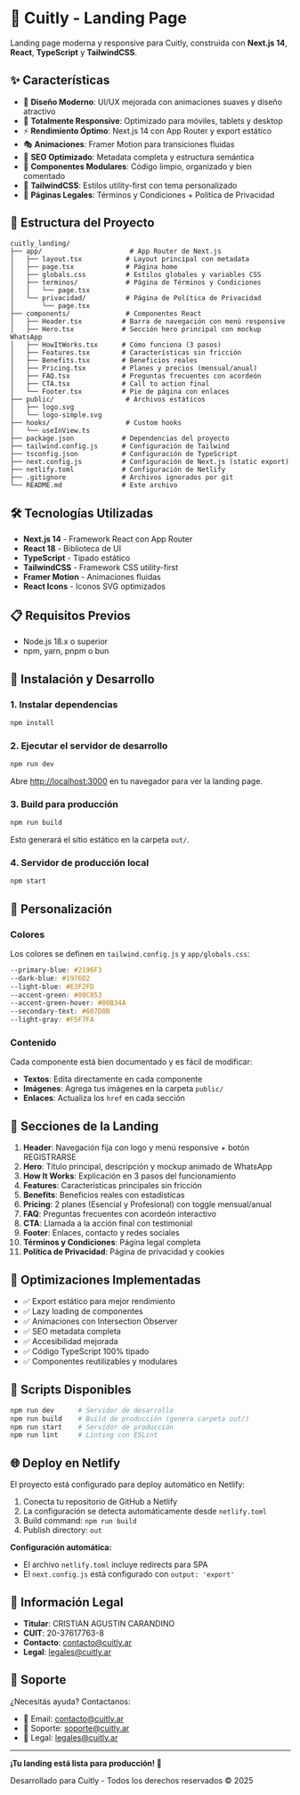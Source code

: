 # 🚀 Cuitly - Landing Page

Landing page moderna y responsive para Cuitly, construida con **Next.js 14**, **React**, **TypeScript** y **TailwindCSS**.

## ✨ Características

- 🎨 **Diseño Moderno**: UI/UX mejorada con animaciones suaves y diseño atractivo
- 📱 **Totalmente Responsive**: Optimizado para móviles, tablets y desktop
- ⚡ **Rendimiento Óptimo**: Next.js 14 con App Router y export estático
- 🎭 **Animaciones**: Framer Motion para transiciones fluidas
- 🎯 **SEO Optimizado**: Metadata completa y estructura semántica
- 🧩 **Componentes Modulares**: Código limpio, organizado y bien comentado
- 🎨 **TailwindCSS**: Estilos utility-first con tema personalizado
- 📄 **Páginas Legales**: Términos y Condiciones + Política de Privacidad

## 📁 Estructura del Proyecto

```
cuitly_landing/
├── app/                      # App Router de Next.js
│   ├── layout.tsx           # Layout principal con metadata
│   ├── page.tsx             # Página home
│   ├── globals.css          # Estilos globales y variables CSS
│   ├── terminos/            # Página de Términos y Condiciones
│   │   └── page.tsx
│   └── privacidad/          # Página de Política de Privacidad
│       └── page.tsx
├── components/              # Componentes React
│   ├── Header.tsx          # Barra de navegación con menú responsive
│   ├── Hero.tsx            # Sección hero principal con mockup WhatsApp
│   ├── HowItWorks.tsx      # Cómo funciona (3 pasos)
│   ├── Features.tsx        # Características sin fricción
│   ├── Benefits.tsx        # Beneficios reales
│   ├── Pricing.tsx         # Planes y precios (mensual/anual)
│   ├── FAQ.tsx             # Preguntas frecuentes con acordeón
│   ├── CTA.tsx             # Call to action final
│   └── Footer.tsx          # Pie de página con enlaces
├── public/                  # Archivos estáticos
│   ├── logo.svg
│   └── logo-simple.svg
├── hooks/                   # Custom hooks
│   └── useInView.ts
├── package.json            # Dependencias del proyecto
├── tailwind.config.js      # Configuración de Tailwind
├── tsconfig.json           # Configuración de TypeScript
├── next.config.js          # Configuración de Next.js (static export)
├── netlify.toml            # Configuración de Netlify
├── .gitignore              # Archivos ignorados por git
└── README.md               # Este archivo
```

## 🛠️ Tecnologías Utilizadas

- **Next.js 14** - Framework React con App Router
- **React 18** - Biblioteca de UI
- **TypeScript** - Tipado estático
- **TailwindCSS** - Framework CSS utility-first
- **Framer Motion** - Animaciones fluidas
- **React Icons** - Iconos SVG optimizados

## 📋 Requisitos Previos

- Node.js 18.x o superior
- npm, yarn, pnpm o bun

## 🚀 Instalación y Desarrollo

### 1. Instalar dependencias

```bash
npm install
```

### 2. Ejecutar el servidor de desarrollo

```bash
npm run dev
```

Abre [http://localhost:3000](http://localhost:3000) en tu navegador para ver la landing page.

### 3. Build para producción

```bash
npm run build
```

Esto generará el sitio estático en la carpeta `out/`.

### 4. Servidor de producción local

```bash
npm start
```

## 🎨 Personalización

### Colores

Los colores se definen en `tailwind.config.js` y `app/globals.css`:

```css
--primary-blue: #2196F3
--dark-blue: #1976D2
--light-blue: #E3F2FD
--accent-green: #00C853
--accent-green-hover: #00B34A
--secondary-text: #607D8B
--light-gray: #F5F7FA
```

### Contenido

Cada componente está bien documentado y es fácil de modificar:

- **Textos**: Edita directamente en cada componente
- **Imágenes**: Agrega tus imágenes en la carpeta `public/`
- **Enlaces**: Actualiza los `href` en cada sección

## 📱 Secciones de la Landing

1. **Header**: Navegación fija con logo y menú responsive + botón REGISTRARSE
2. **Hero**: Título principal, descripción y mockup animado de WhatsApp
3. **How It Works**: Explicación en 3 pasos del funcionamiento
4. **Features**: Características principales sin fricción
5. **Benefits**: Beneficios reales con estadísticas
6. **Pricing**: 2 planes (Esencial y Profesional) con toggle mensual/anual
7. **FAQ**: Preguntas frecuentes con acordeón interactivo
8. **CTA**: Llamada a la acción final con testimonial
9. **Footer**: Enlaces, contacto y redes sociales
10. **Términos y Condiciones**: Página legal completa
11. **Política de Privacidad**: Página de privacidad y cookies

## 🎯 Optimizaciones Implementadas

- ✅ Export estático para mejor rendimiento
- ✅ Lazy loading de componentes
- ✅ Animaciones con Intersection Observer
- ✅ SEO metadata completa
- ✅ Accesibilidad mejorada
- ✅ Código TypeScript 100% tipado
- ✅ Componentes reutilizables y modulares

## 🔧 Scripts Disponibles

```bash
npm run dev      # Servidor de desarrollo
npm run build    # Build de producción (genera carpeta out/)
npm run start    # Servidor de producción
npm run lint     # Linting con ESLint
```

## 🌐 Deploy en Netlify

El proyecto está configurado para deploy automático en Netlify:

1. Conecta tu repositorio de GitHub a Netlify
2. La configuración se detecta automáticamente desde `netlify.toml`
3. Build command: `npm run build`
4. Publish directory: `out`

**Configuración automática:**
- El archivo `netlify.toml` incluye redirects para SPA
- El `next.config.js` está configurado con `output: 'export'`

## 📝 Información Legal

- **Titular**: CRISTIAN AGUSTIN CARANDINO
- **CUIT**: 20-37617763-8
- **Contacto**: contacto@cuitly.ar
- **Legal**: legales@cuitly.ar

## 💬 Soporte

¿Necesitás ayuda? Contactanos:
- 📧 Email: contacto@cuitly.ar
- 📧 Soporte: soporte@cuitly.ar
- 📧 Legal: legales@cuitly.ar

---

**¡Tu landing está lista para producción! 🎉**

Desarrollado para Cuitly - Todos los derechos reservados © 2025
